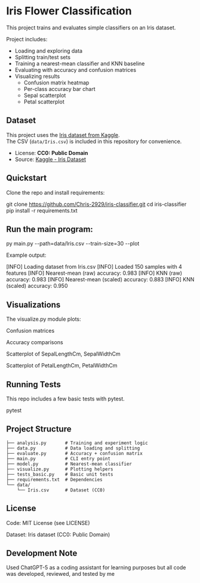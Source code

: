 # Iris Flower Classification

This project trains and evaluates simple classifiers on an Iris dataset.

Project includes:
- Loading and exploring data
- Splitting train/test sets
- Training a nearest-mean classifier and KNN baseline
- Evaluating with accuracy and confusion matrices
- Visualizing results
    * Confusion matrix heatmap
    * Per-class accuracy bar chart
    * Sepal scatterplot
    * Petal scatterplot

## Dataset

This project uses the [Iris dataset from Kaggle](https://www.kaggle.com/datasets/uciml/iris).  
The CSV (`data/Iris.csv`) is included in this repository for convenience.

- License: **CC0: Public Domain**  
- Source: [Kaggle - Iris Dataset](https://www.kaggle.com/datasets/uciml/iris)

## Quickstart

Clone the repo and install requirements:

git clone https://github.com/Chris-2929/iris-classifier.git
cd iris-classifier
pip install -r requirements.txt

## Run the main program:

py main.py --path=data/Iris.csv --train-size=30 --plot

Example output:

[INFO] Loading dataset from Iris.csv
[INFO] Loaded 150 samples with 4 features
[INFO] Nearest-mean (raw) accuracy: 0.983
[INFO] KNN (raw) accuracy: 0.983
[INFO] Nearest-mean (scaled) accuracy: 0.883
[INFO] KNN (scaled) accuracy: 0.950


## Visualizations

The visualize.py module plots:

Confusion matrices

Accuracy comparisons

Scatterplot of SepalLengthCm, SepalWidthCm

Scatterplot of PetalLengthCm, PetalWidthCm

## Running Tests

This repo includes a few basic tests with pytest.

pytest

## Project Structure

```plaintext
├── analysis.py       # Training and experiment logic
├── data.py           # Data loading and splitting
├── evaluate.py       # Accuracy + confusion matrix
├── main.py           # CLI entry point
├── model.py          # Nearest-mean classifier
├── visualize.py      # Plotting helpers
├── tests_basic.py    # Basic unit tests
├── requirements.txt  # Dependencies
└── data/
    └── Iris.csv      # Dataset (CC0)
```

## License

Code: MIT License (see LICENSE)

Dataset: Iris dataset (CC0: Public Domain)

## Development Note

Used ChatGPT-5 as a coding assistant for learning purposes
but all code was developed, reviewed, and tested by me
